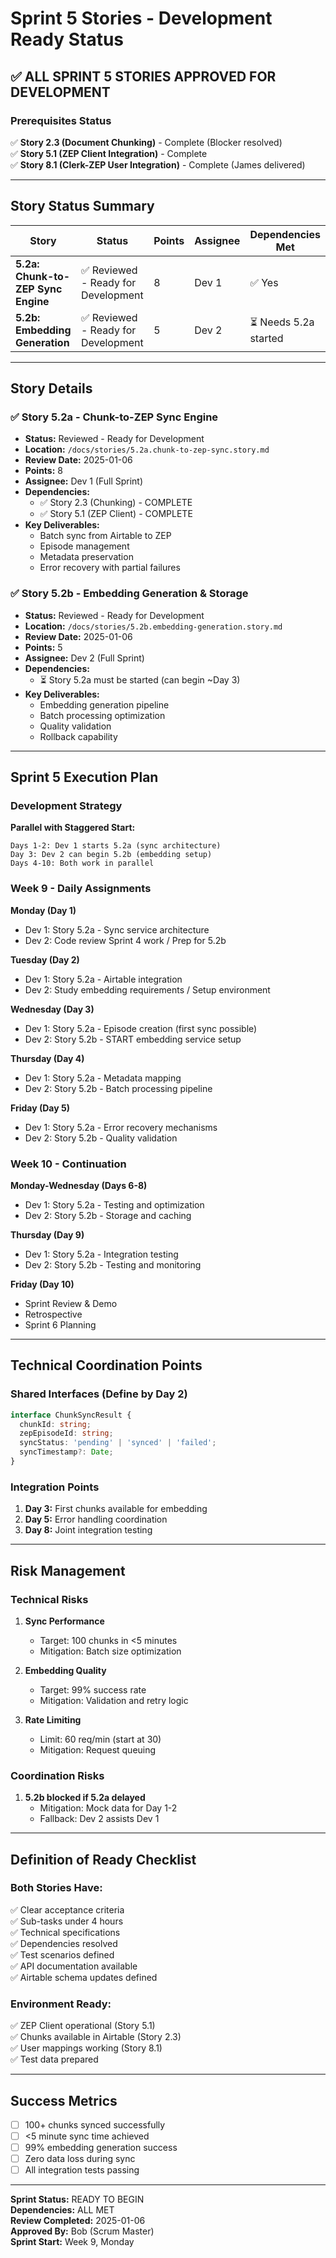 # Sprint 5 Stories - Development Ready Status

## ✅ ALL SPRINT 5 STORIES APPROVED FOR DEVELOPMENT

### Prerequisites Status
✅ **Story 2.3 (Document Chunking)** - Complete (Blocker resolved)  
✅ **Story 5.1 (ZEP Client Integration)** - Complete  
✅ **Story 8.1 (Clerk-ZEP User Integration)** - Complete (James delivered)

---

## Story Status Summary

| Story | Status | Points | Assignee | Dependencies Met |
|-------|--------|--------|----------|------------------|
| **5.2a: Chunk-to-ZEP Sync Engine** | ✅ Reviewed - Ready for Development | 8 | Dev 1 | ✅ Yes |
| **5.2b: Embedding Generation** | ✅ Reviewed - Ready for Development | 5 | Dev 2 | ⏳ Needs 5.2a started |

---

## Story Details

### ✅ **Story 5.2a - Chunk-to-ZEP Sync Engine**
- **Status:** Reviewed - Ready for Development
- **Location:** `/docs/stories/5.2a.chunk-to-zep-sync.story.md`
- **Review Date:** 2025-01-06
- **Points:** 8
- **Assignee:** Dev 1 (Full Sprint)
- **Dependencies:** 
  - ✅ Story 2.3 (Chunking) - COMPLETE
  - ✅ Story 5.1 (ZEP Client) - COMPLETE
- **Key Deliverables:**
  - Batch sync from Airtable to ZEP
  - Episode management
  - Metadata preservation
  - Error recovery with partial failures

### ✅ **Story 5.2b - Embedding Generation & Storage**
- **Status:** Reviewed - Ready for Development
- **Location:** `/docs/stories/5.2b.embedding-generation.story.md`
- **Review Date:** 2025-01-06
- **Points:** 5
- **Assignee:** Dev 2 (Full Sprint)
- **Dependencies:**
  - ⏳ Story 5.2a must be started (can begin ~Day 3)
- **Key Deliverables:**
  - Embedding generation pipeline
  - Batch processing optimization
  - Quality validation
  - Rollback capability

---

## Sprint 5 Execution Plan

### Development Strategy

**Parallel with Staggered Start:**
```
Days 1-2: Dev 1 starts 5.2a (sync architecture)
Day 3: Dev 2 can begin 5.2b (embedding setup)
Days 4-10: Both work in parallel
```

### Week 9 - Daily Assignments

**Monday (Day 1)**
- Dev 1: Story 5.2a - Sync service architecture
- Dev 2: Code review Sprint 4 work / Prep for 5.2b

**Tuesday (Day 2)**
- Dev 1: Story 5.2a - Airtable integration
- Dev 2: Study embedding requirements / Setup environment

**Wednesday (Day 3)**
- Dev 1: Story 5.2a - Episode creation (first sync possible)
- Dev 2: Story 5.2b - START embedding service setup

**Thursday (Day 4)**
- Dev 1: Story 5.2a - Metadata mapping
- Dev 2: Story 5.2b - Batch processing pipeline

**Friday (Day 5)**
- Dev 1: Story 5.2a - Error recovery mechanisms
- Dev 2: Story 5.2b - Quality validation

### Week 10 - Continuation

**Monday-Wednesday (Days 6-8)**
- Dev 1: Story 5.2a - Testing and optimization
- Dev 2: Story 5.2b - Storage and caching

**Thursday (Day 9)**
- Dev 1: Story 5.2a - Integration testing
- Dev 2: Story 5.2b - Testing and monitoring

**Friday (Day 10)**
- Sprint Review & Demo
- Retrospective
- Sprint 6 Planning

---

## Technical Coordination Points

### Shared Interfaces (Define by Day 2)
```typescript
interface ChunkSyncResult {
  chunkId: string;
  zepEpisodeId: string;
  syncStatus: 'pending' | 'synced' | 'failed';
  syncTimestamp?: Date;
}
```

### Integration Points
1. **Day 3:** First chunks available for embedding
2. **Day 5:** Error handling coordination
3. **Day 8:** Joint integration testing

---

## Risk Management

### Technical Risks
1. **Sync Performance**
   - Target: 100 chunks in <5 minutes
   - Mitigation: Batch size optimization

2. **Embedding Quality**
   - Target: 99% success rate
   - Mitigation: Validation and retry logic

3. **Rate Limiting**
   - Limit: 60 req/min (start at 30)
   - Mitigation: Request queuing

### Coordination Risks
1. **5.2b blocked if 5.2a delayed**
   - Mitigation: Mock data for Day 1-2
   - Fallback: Dev 2 assists Dev 1

---

## Definition of Ready Checklist

### Both Stories Have:
✅ Clear acceptance criteria  
✅ Sub-tasks under 4 hours  
✅ Technical specifications  
✅ Dependencies resolved  
✅ Test scenarios defined  
✅ API documentation available  
✅ Airtable schema updates defined  

### Environment Ready:
✅ ZEP Client operational (Story 5.1)  
✅ Chunks available in Airtable (Story 2.3)  
✅ User mappings working (Story 8.1)  
✅ Test data prepared  

---

## Success Metrics

- [ ] 100+ chunks synced successfully
- [ ] <5 minute sync time achieved
- [ ] 99% embedding generation success
- [ ] Zero data loss during sync
- [ ] All integration tests passing

---

**Sprint Status:** READY TO BEGIN  
**Dependencies:** ALL MET  
**Review Completed:** 2025-01-06  
**Approved By:** Bob (Scrum Master)  
**Sprint Start:** Week 9, Monday